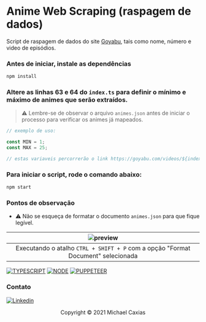 # Anime Web Scraping (raspagem de dados)

Script de raspagem de dados do site [Goyabu](https://goyabu.com/), tais como nome, número e video de episódios.

### Antes de iniciar, instale as dependências

```bash
npm install
```
### Altere as linhas 63 e 64 do `index.ts` para definir o mínimo e máximo de animes que serão extraídos.

> ⚠️ Lembre-se de observar o arquivo `animes.json` antes de iniciar o processo para verificar os animes já mapeados.

```ts
// exemplo de uso:

const MIN = 1;
const MAX = 25;

// estas variaveis percorrerão o link https://goyabu.com/videos/${index}/ com o index de 1 a 25

```


### Para iniciar o script, rode o comando abaixo:

```bash
npm start
```

### Pontos de observação

-  ⚠️ Não se esqueça de formatar o documento `animes.json` para que fique legível.

| ![preview](https://i.imgur.com/eoyAlgS.png) | 
| :---: |
| Executando o atalho `CTRL + SHIFT + P` com a opção "Format Document" selecionada |

[![TYPESCRIPT](https://img.shields.io/badge/TypeScript-007ACC?style=for-the-badge&logo=typescript&logoColor=white)](https://www.typescriptlang.org/)
[![NODE](https://img.shields.io/badge/Node.js-339933?style=for-the-badge&logo=nodedotjs&logoColor=white)](https://nodejs.org/)
[![PUPPETEER](https://img.shields.io/badge/Puppeteer-40B5A4?style=for-the-badge&logo=Puppeteer&logoColor=white)](https://pptr.dev/)

### Contato

[![Linkedin](https://img.shields.io/badge/LinkedIn-0077B5?style=for-the-badge&logo=linkedin&logoColor=white)](https://www.linkedin.com/in/michaelcaxias/)

<p align="center">Copyright © 2021 Michael Caxias</p>



